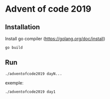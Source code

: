 # Advent of code 2019

## Installation
Install go compiler (https://golang.org/doc/install)
```
go build
```
## Run
```
./adventofcode2019 dayN...
```
exemple:
```
./adventofcode2019 day1
```

